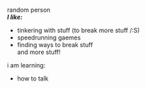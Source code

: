 random person  
***I like:***
- tinkering with stuff (to break more stuff /:S)
- speedrunning gaemes
- finding ways to break stuff  
and more stuff!


i am learning:
- how to talk

